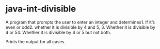 # java-int-divisible

A program that prompts the user to enter an integer and determines1. 
If it’s even or odd2. whether it is divisible by 4 and 5, 3. 
Whether it is divisible by 4 or 54. 
Whether it is divisible by 4 or 5 but not both.

Prints the output for all cases.
